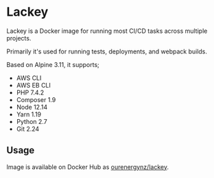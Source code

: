 # Lackey

Lackey is a Docker image for running most CI/CD tasks across multiple projects. 

Primarily it's used for running tests, deployments, and webpack builds.

Based on Alpine 3.11, it supports;

* AWS CLI
* AWS EB CLI
* PHP 7.4.2
* Composer 1.9
* Node 12.14
* Yarn 1.19
* Python 2.7
* Git 2.24

## Usage

Image is available on Docker Hub as [ourenergynz/lackey](https://hub.docker.com/r/ourenergynz/lackey).